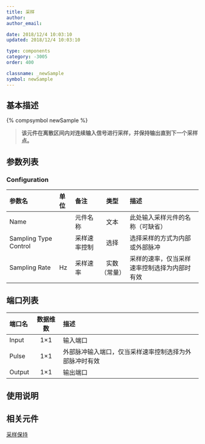 ```yaml
---
title: 采样
author: 
author_email:

date: 2018/12/4 10:03:10
updated: 2018/12/4 10:03:10

type: components
category: -3005
order: 400

classname: _newSample
symbol: newSample
---
```

## 基本描述
{% compsymbol newSample %}

> **该元件在离散区间内对连续输入信号进行采样，并保持输出直到下一个采样点。**

## 参数列表
### Configuration
| 参数名 | 单位 | 备注 | 类型 | 描述 |
| :--- | :--- | :--- | :--: | :--- |
| Name |  | 元件名称 | 文本 |此处输入采样元件的名称（可缺省） |
| Sampling Type Control |  | 采样速率控制 | 选择 | 选择采样的方式为内部或外部脉冲 |
| Sampling Rate | Hz | 采样速率 | 实数（常量） | 采样的速率，仅当采样速率控制选择为内部时有效 |


## 端口列表

| 端口名 | 数据维数 | 描述 |
| :--- | :--:  | :--- |
| Input | 1×1 |输入端口 |
| Pulse | 1×1 |外部脉冲输入端口，仅当采样速率控制选择为外部脉冲时有效 |
| Output | 1×1 |输出端口 |

## 使用说明



## 相关元件

[采样保持](comp_newSampleHold.html)
